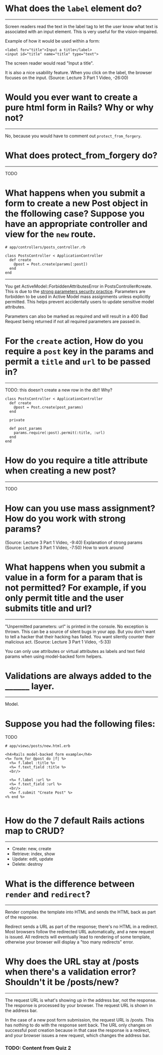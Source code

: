 # What does the `label` element do?
---
Screen readers read the text in the label tag to let the user know what text is associated with an input element. This is very useful for the vision-impaired.

Example of how it would be used within a form:
```
<label for="title">Input a title</label>
<input id="title" name="title" type="text">
```
The screen reader would read "Input a title".

It is also a nice usability feature. When you click on the label, the browser focuses on the input.
(Source: Lecture 3 Part 1 Video, -26:00)

# Would you ever want to create a pure html form in Rails? Why or why not?
---
No, because you would have to comment out `protect_from_forgery`.

# What does protect_from_forgery do?
---
TODO

# What happens when you submit a form to create a new Post object in the ffollowing case? Suppose you have an appropriate controller and view for the `new` route.
```
# app/controllers/posts_controller.rb

class PostsController < ApplicationController
  def create
    @post = Post.create(params[:post])
  end
end
```
---
You get ActiveModel::ForbiddenAttributesError in PostsController#create.
This is due to the [strong parameters security practice](https://guides.rubyonrails.org/v6.0/action_controller_overview.html#strong-parameters). Parameters are forbidden to be used in Active Model mass assignments unless explicitly permitted. This helps prevent accidentally users to update sensitive model attributes.

Parameters can also be marked as required and will result in a 400 Bad Request being returned if not all required parameters are passed in.

# For the `create` action, How do you require a `post` key in the params and permit a `title` and `url` to be passed in?
---
TODO: this doesn't create a new row in the db!! Why?
```
class PostsController < ApplicationController
  def create
    @post = Post.create(post_params)
  end

  private

  def post_params
    params.require(:post).permit(:title, :url)
  end
end
```

# How do you require a title attribute when creating a new post?
---
TODO

# How can you use mass assignment? How do you work with strong params? 

(Source: Lecture 3 Part 1 Video, -9:40) Explanation of strong params
(Source: Lecture 3 Part 1 Video, -7:50) How to work around 

# What happens when you submit a value in a form for a param that is not permitted? For example, if you only permit title and the user submits title and url?
---
"Unpermitted parameters: url" is printed in the console. No exception is thrown. This can be a source of silent bugs in your app. But you don't want to tell a hacker that their hacking has failed. You want silently counter their malicious act.
(Source: Lecture 3 Part 1 Video, -5:33)

You can only use attributes or virtual attributes as labels and text field params when using model-backed form helpers.

# Validations are always added to the ______ layer.
---
Model.

# Suppose you had the following files:
TODO
```
# app/views/posts/new.html.erb

<h4>Rails model-backed form example</h4>
<%= form_for @post do |f| %>
  <%= f.label :title %>
  <%= f.text_field :title %>
  <br/>

  <%= f.label :url %>
  <%= f.text_field :url %>
  <br/>
  <%= f.submit "Create Post" %>
<% end %>
```

```
```

# How do the 7 default Rails actions map to CRUD?
---
- Create: new, create
- Retrieve: index, show
- Update: edit, update
- Delete: destroy

# What is the difference between `render` and `redirect`?
---
Render compiles the template into HTML and sends the HTML back as part of the response.

Redirect sends a URL as part of the response; there's no HTML in a redirect.
Most browsers follow the redirected URL automatically, and a new request is issued. All redirects will eventually lead to rendering of some template, otherwise your browser will display a "too many redirects" error.

# Why does the URL stay at /posts when there's a validation error? Shouldn't it be /posts/new?
---
The request URL is what's showing up in the address bar, not the response. The response is processed by your browser. The request URL is shown in the address bar.

In the case of a new post form submission, the request URL is /posts. This has nothing to do with the response sent back. The URL only changes on successful post creation because in that case the response is a redirect, and your browser issues a new request, which changes the address bar.

### TODO: Content from Quiz 2 
